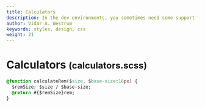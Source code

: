 ```yaml
---
title: Calculators
description: In the dev environments, you sometimes need some support for calculations.
author: Vidar A. Westrum
keywords: styles, design, css
weight: 21
---
```


# Calculators <small>(calculators.scss)</small>

```css
@function calculateRem($size, $base-size:16px) {
  $remSize: $size / $base-size;
  @return #{$remSize}rem;
}
```
